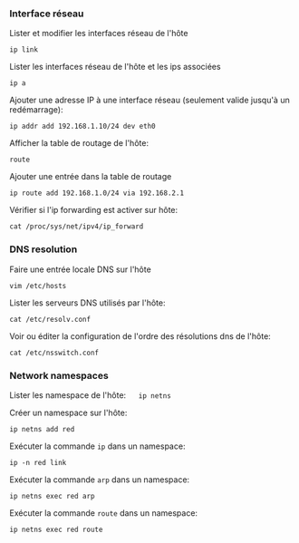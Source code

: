 ### Interface réseau

Lister et modifier les interfaces réseau de l'hôte
 ```
ip link
```

Lister les interfaces réseau de l'hôte et les ips associées
```
ip a
```

Ajouter une adresse IP à une interface réseau (seulement valide jusqu'à un redémarrage):
```
ip addr add 192.168.1.10/24 dev eth0
```

Afficher la table de routage de l'hôte:
```
route
```

Ajouter une entrée dans la table de routage
```
ip route add 192.168.1.0/24 via 192.168.2.1
```

Vérifier si l'ip forwarding est activer sur hôte:
```
cat /proc/sys/net/ipv4/ip_forward
```

### DNS resolution

Faire une entrée locale DNS sur l'hôte
```
vim /etc/hosts
```

Lister les serveurs DNS utilisés par l'hôte:
```
cat /etc/resolv.conf
```

Voir ou éditer la configuration de l'ordre des résolutions dns de l'hôte:
```
cat /etc/nsswitch.conf
```

### Network namespaces

Lister les namespace de l'hôte:
 ```
 ip netns
 ```

Créer un namespace sur l'hôte:
```
ip netns add red
```

Exécuter la commande `ip` dans un namespace:
```
ip -n red link
```

Exécuter la commande `arp` dans un namespace:
```
ip netns exec red arp
```

Exécuter la commande `route` dans un namespace:
```
ip netns exec red route
```